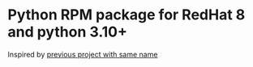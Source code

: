 # Python RPM package for RedHat 8 and python 3.10+

Inspired by [previous project with same name](https://github.com/nobonobo/build-python-rpm)